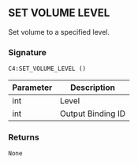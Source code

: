 ## SET VOLUME LEVEL

Set volume to a specified level.


### Signature

`C4:SET_VOLUME_LEVEL () `


| Parameter | Description |
| --- | --- |
| int | Level |
| int | Output Binding ID |


### Returns

`None`